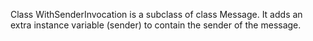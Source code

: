 Class WithSenderInvocation is a subclass of class Message.
It adds an extra instance variable (sender) to contain the sender of the message.